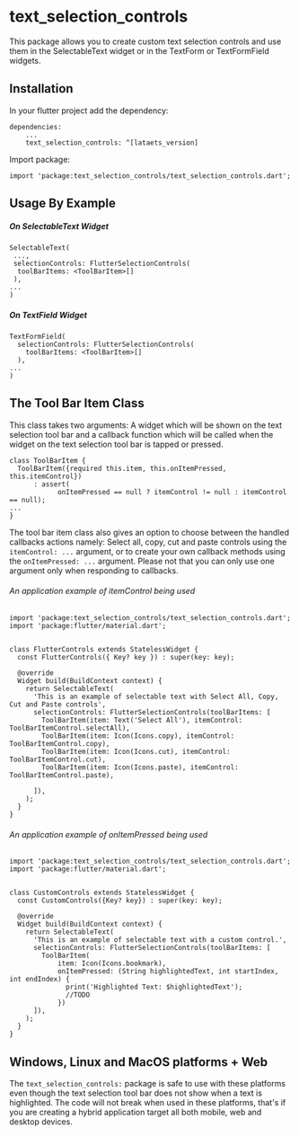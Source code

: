# text_selection_controls

This package allows you to create custom text selection controls and use them in the SelectableText widget or in the TextForm or TextFormField widgets.

## Installation

In your flutter project add the dependency:
```
dependencies:
    ...
    text_selection_controls: ^[lataets_version]
```

Import package:
```
import 'package:text_selection_controls/text_selection_controls.dart';
```

## Usage By Example

##### On SelectableText Widget
```
SelectableText(
 ...,
 selectionControls: FlutterSelectionControls(
  toolBarItems: <ToolBarItem>[]
 ),
...
)
```
##### On TextField Widget
```
TextFormField(
  selectionControls: FlutterSelectionControls(
    toolBarItems: <ToolBarItem>[]
  ),
...
)
```
## The Tool Bar Item Class

This class takes two arguments: A widget which will be shown on the text selection tool bar and a callback function which will be called when the widget on the text selection tool bar is tapped or pressed. 
```
class ToolBarItem {
  ToolBarItem({required this.item, this.onItemPressed, this.itemControl})
      : assert(
            onItemPressed == null ? itemControl != null : itemControl == null);
...
}
```

The tool bar item class also gives an option to choose between the handled callbacks actions namely: Select all, copy, cut and paste controls using the ```itemControl: ...``` argument, or to create your own callback methods using the ```onItemPressed: ...``` argument. Please not that you can only use one argument only when responding to callbacks.

###### An application example of itemControl being used

```
import 'package:text_selection_controls/text_selection_controls.dart';
import 'package:flutter/material.dart';


class FlutterControls extends StatelessWidget {
  const FlutterControls({ Key? key }) : super(key: key);

  @override
  Widget build(BuildContext context) {
    return SelectableText(
      'This is an example of selectable text with Select All, Copy, Cut and Paste controls',
      selectionControls: FlutterSelectionControls(toolBarItems: [
        ToolBarItem(item: Text('Select All'), itemControl: ToolBarItemControl.selectAll),
        ToolBarItem(item: Icon(Icons.copy), itemControl: ToolBarItemControl.copy),
        ToolBarItem(item: Icon(Icons.cut), itemControl: ToolBarItemControl.cut),
        ToolBarItem(item: Icon(Icons.paste), itemControl: ToolBarItemControl.paste),

      ]),
    );
  }
}
```


###### An application example of onItemPressed being used
```
import 'package:text_selection_controls/text_selection_controls.dart';
import 'package:flutter/material.dart';


class CustomControls extends StatelessWidget {
  const CustomControls({Key? key}) : super(key: key);

  @override
  Widget build(BuildContext context) {
    return SelectableText(
      'This is an example of selectable text with a custom control.',
      selectionControls: FlutterSelectionControls(toolBarItems: [
        ToolBarItem(
            item: Icon(Icons.bookmark),
            onItemPressed: (String highlightedText, int startIndex, int endIndex) {
              print('Highlighted Text: $highlightedText');
              //TODO 
            })
      ]),
    );
  }
}

```

## Windows, Linux and MacOS platforms + Web

The ```text_selection_controls:``` package is safe to use with these platforms even though the text selection tool bar does not show when a text is highlighted. The code will not break when used in these platforms, that's  if you are creating a hybrid application target all both mobile, web and desktop devices.

